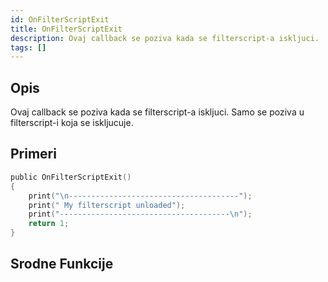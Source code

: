 ```yaml
---
id: OnFilterScriptExit
title: OnFilterScriptExit
description: Ovaj callback se poziva kada se filterscript-a iskljuci.
tags: []
---
```


## Opis

Ovaj callback se poziva kada se filterscript-a iskljuci. Samo se poziva u filterscript-i koja se iskljucuje.

## Primeri

```c
public OnFilterScriptExit()
{
    print("\n--------------------------------------");
    print(" My filterscript unloaded");
    print("--------------------------------------\n");
    return 1;
}
```

## Srodne Funkcije
